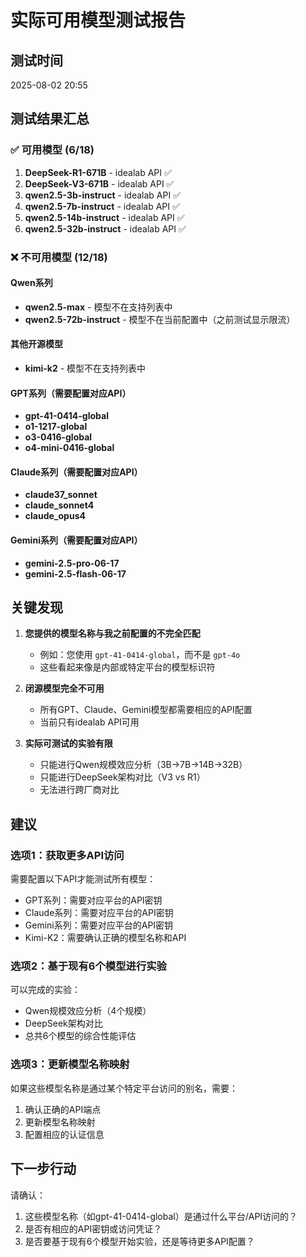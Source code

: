 # 实际可用模型测试报告

## 测试时间
2025-08-02 20:55

## 测试结果汇总

### ✅ 可用模型 (6/18)

1. **DeepSeek-R1-671B** - idealab API ✅
2. **DeepSeek-V3-671B** - idealab API ✅
3. **qwen2.5-3b-instruct** - idealab API ✅
4. **qwen2.5-7b-instruct** - idealab API ✅
5. **qwen2.5-14b-instruct** - idealab API ✅
6. **qwen2.5-32b-instruct** - idealab API ✅

### ❌ 不可用模型 (12/18)

#### Qwen系列
- **qwen2.5-max** - 模型不在支持列表中
- **qwen2.5-72b-instruct** - 模型不在当前配置中（之前测试显示限流）

#### 其他开源模型
- **kimi-k2** - 模型不在支持列表中

#### GPT系列（需要配置对应API）
- **gpt-41-0414-global**
- **o1-1217-global**
- **o3-0416-global**
- **o4-mini-0416-global**

#### Claude系列（需要配置对应API）
- **claude37_sonnet**
- **claude_sonnet4**
- **claude_opus4**

#### Gemini系列（需要配置对应API）
- **gemini-2.5-pro-06-17**
- **gemini-2.5-flash-06-17**

## 关键发现

1. **您提供的模型名称与我之前配置的不完全匹配**
   - 例如：您使用 `gpt-41-0414-global`，而不是 `gpt-4o`
   - 这些看起来像是内部或特定平台的模型标识符

2. **闭源模型完全不可用**
   - 所有GPT、Claude、Gemini模型都需要相应的API配置
   - 当前只有idealab API可用

3. **实际可测试的实验有限**
   - 只能进行Qwen规模效应分析（3B→7B→14B→32B）
   - 只能进行DeepSeek架构对比（V3 vs R1）
   - 无法进行跨厂商对比

## 建议

### 选项1：获取更多API访问
需要配置以下API才能测试所有模型：
- GPT系列：需要对应平台的API密钥
- Claude系列：需要对应平台的API密钥
- Gemini系列：需要对应平台的API密钥
- Kimi-K2：需要确认正确的模型名称和API

### 选项2：基于现有6个模型进行实验
可以完成的实验：
- Qwen规模效应分析（4个规模）
- DeepSeek架构对比
- 总共6个模型的综合性能评估

### 选项3：更新模型名称映射
如果这些模型名称是通过某个特定平台访问的别名，需要：
1. 确认正确的API端点
2. 更新模型名称映射
3. 配置相应的认证信息

## 下一步行动

请确认：
1. 这些模型名称（如gpt-41-0414-global）是通过什么平台/API访问的？
2. 是否有相应的API密钥或访问凭证？
3. 是否要基于现有6个模型开始实验，还是等待更多API配置？